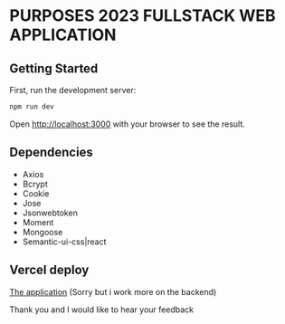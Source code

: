 # PURPOSES 2023 FULLSTACK WEB APPLICATION

## Getting Started

First, run the development server:

```bash
npm run dev
```

Open [http://localhost:3000](http://localhost:3000) with your browser to see the result.

## Dependencies

- Axios
- Bcrypt
- Cookie
- Jose
- Jsonwebtoken
- Moment
- Mongoose
- Semantic-ui-css|react

## Vercel deploy

[The application](https://purposes2023-repicam.vercel.app/) (Sorry but i work more on the backend)

Thank you and I would like to hear your feedback